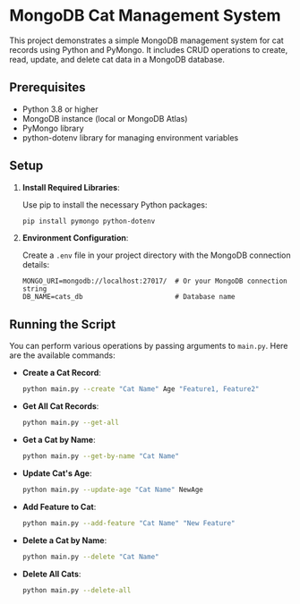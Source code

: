 
# MongoDB Cat Management System

This project demonstrates a simple MongoDB management system for cat records using Python and PyMongo. It includes CRUD operations to create, read, update, and delete cat data in a MongoDB database.

## Prerequisites

- Python 3.8 or higher
- MongoDB instance (local or MongoDB Atlas)
- PyMongo library
- python-dotenv library for managing environment variables

## Setup

1. **Install Required Libraries**:

   Use pip to install the necessary Python packages:

   ```bash
   pip install pymongo python-dotenv
   ```

2. **Environment Configuration**:

   Create a `.env` file in your project directory with the MongoDB connection details:

   ```plaintext
   MONGO_URI=mongodb://localhost:27017/  # Or your MongoDB connection string
   DB_NAME=cats_db                       # Database name
   ```

## Running the Script

You can perform various operations by passing arguments to `main.py`. Here are the available commands:

- **Create a Cat Record**:
  ```bash
  python main.py --create "Cat Name" Age "Feature1, Feature2"
  ```
- **Get All Cat Records**:
  ```bash
  python main.py --get-all
  ```
- **Get a Cat by Name**:
  ```bash
  python main.py --get-by-name "Cat Name"
  ```
- **Update Cat's Age**:
  ```bash
  python main.py --update-age "Cat Name" NewAge
  ```
- **Add Feature to Cat**:
  ```bash
  python main.py --add-feature "Cat Name" "New Feature"
  ```
- **Delete a Cat by Name**:
  ```bash
  python main.py --delete "Cat Name"
  ```
- **Delete All Cats**:
  ```bash
  python main.py --delete-all
  ```